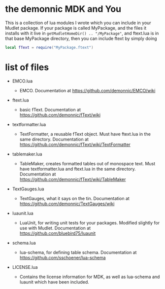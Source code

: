 # the demonnic MDK and You

This is a collection of lua modules I wrote which you can include in your Mudlet package. If your package is called MyPackage, and the files it installs with it live in `getMudletHomeDir() .. "/MyPackage"`, and ftext.lua is in that base MyPackage directory, then you can include ftext by simply doing
```lua
local fText = require("MyPackage.ftext")
```

# list of files

* EMCO.lua
  * EMCO. Documentation at https://github.com/demonnic/EMCO/wiki

* ftext.lua
  * basic fText. Documentation at https://github.com/demonnic/fText/wiki

* textformatter.lua
  * TextFormatter, a reusable fText object. Must have ftext.lua in the same directory. Documentation at https://github.com/demonnic/fText/wiki/TextFormatter

* tablemaker.lua
  * TableMaker, creates formatted tables out of monospace text. Must have textformatter.lua and ftext.lua in the same directory. Documentation at https://github.com/demonnic/fText/wiki/TableMaker

* TextGauges.lua
  * TextGauges, what it says on the tin. Documentation at https://github.com/demonnic/TextGauges/wiki

* luaunit.lua
  * LuaUnit, for writing unit tests for your packages. Modified slightly for use with Mudlet. Documentation at https://github.com/bluebird75/luaunit

* schema.lua
  * lua-schema, for defining table schema. Documentation at https://github.com/sschoener/lua-schema

* LICENSE.lua
  * Contains the license information for MDK, as well as lua-schema and luaunit which have been included.
